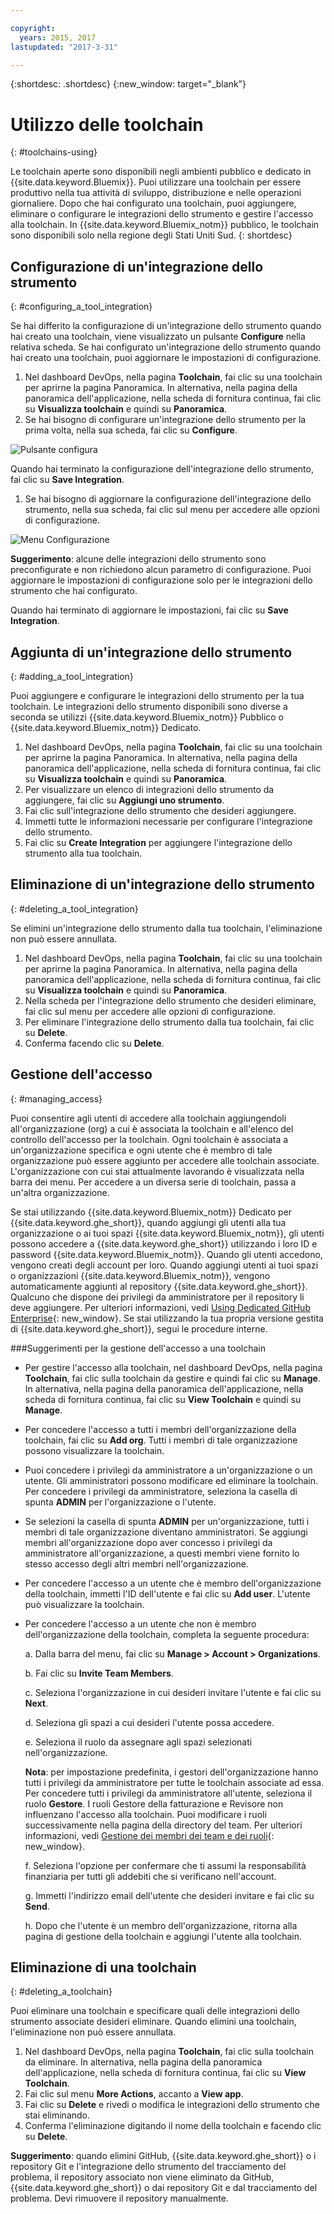 ```yaml
---

copyright:
  years: 2015, 2017
lastupdated: "2017-3-31"

---
```


{:shortdesc: .shortdesc}
{:new_window: target="_blank"}

# Utilizzo delle toolchain
{: #toolchains-using}

Le toolchain aperte sono disponibili negli ambienti pubblico e dedicato in {{site.data.keyword.Bluemix}}. Puoi utilizzare una toolchain per essere produttivo nella tua attività di sviluppo, distribuzione e  nelle operazioni giornaliere. Dopo che hai configurato una toolchain, puoi aggiungere, eliminare o configurare le integrazioni dello strumento e gestire l'accesso alla toolchain. In {{site.data.keyword.Bluemix_notm}} pubblico, le toolchain sono disponibili solo nella regione degli Stati Uniti Sud. {: shortdesc}

## Configurazione di un'integrazione dello strumento
{: #configuring_a_tool_integration}

Se hai differito la configurazione di un'integrazione dello strumento quando hai creato una toolchain, viene visualizzato un pulsante **Configure** nella relativa scheda. Se hai configurato un'integrazione dello strumento quando hai creato una toolchain, puoi aggiornare le impostazioni di configurazione.

1. Nel dashboard DevOps, nella pagina **Toolchain**, fai clic su una toolchain per aprirne la pagina Panoramica. In alternativa, nella pagina della panoramica dell'applicazione, nella scheda di fornitura continua, fai clic su **Visualizza toolchain** e quindi su **Panoramica**.
1. Se hai bisogno di configurare un'integrazione dello strumento per la prima volta, nella sua scheda, fai clic su **Configure**. 

  ![Pulsante configura](images/toolchain_tile_configure.png)

 Quando hai terminato la configurazione dell'integrazione dello strumento, fai clic su **Save Integration**.

1. Se hai bisogno di aggiornare la configurazione dell'integrazione dello strumento, nella sua scheda, fai clic sul menu per accedere alle opzioni di configurazione. 

  ![Menu Configurazione](images/toolchain_tile_menu.png)

 **Suggerimento**: alcune delle integrazioni dello strumento sono preconfigurate e non richiedono alcun parametro di configurazione. Puoi aggiornare le impostazioni di configurazione solo per le integrazioni dello strumento che hai configurato.

 Quando hai terminato di aggiornare le impostazioni, fai clic su **Save Integration**.

## Aggiunta di un'integrazione dello strumento
{: #adding_a_tool_integration}

Puoi aggiungere e configurare le integrazioni dello strumento per la tua toolchain. Le integrazioni dello strumento disponibili sono diverse a seconda se utilizzi {{site.data.keyword.Bluemix_notm}} Pubblico o {{site.data.keyword.Bluemix_notm}} Dedicato.

1. Nel dashboard DevOps, nella pagina **Toolchain**, fai clic su una toolchain per aprirne la pagina Panoramica. In alternativa, nella pagina della panoramica dell'applicazione, nella scheda di fornitura continua, fai clic su **Visualizza toolchain** e quindi su **Panoramica**.
1. Per visualizzare un elenco di integrazioni dello strumento da aggiungere, fai clic su **Aggiungi uno strumento**.
1. Fai clic sull'integrazione dello strumento che desideri aggiungere.
1. Immetti tutte le informazioni necessarie per configurare l'integrazione dello strumento.
1. Fai clic su **Create Integration** per aggiungere l'integrazione dello strumento alla tua toolchain.

## Eliminazione di un'integrazione dello strumento
{: #deleting_a_tool_integration}

Se elimini un'integrazione dello strumento dalla tua toolchain, l'eliminazione non può essere annullata.

1. Nel dashboard DevOps, nella pagina **Toolchain**, fai clic su una toolchain per aprirne la pagina Panoramica. In alternativa, nella pagina della panoramica dell'applicazione, nella scheda di fornitura continua, fai clic su **Visualizza toolchain** e quindi su **Panoramica**.
1. Nella scheda per l'integrazione dello strumento che desideri eliminare, fai clic sul menu per accedere alle opzioni di configurazione. 
1. Per eliminare l'integrazione dello strumento dalla tua toolchain, fai clic su **Delete**.
1. Conferma facendo clic su **Delete**.  

## Gestione dell'accesso
{: #managing_access}

Puoi consentire agli utenti di accedere alla toolchain aggiungendoli all'organizzazione (org) a cui è associata la toolchain e all'elenco del controllo dell'accesso per la toolchain. Ogni toolchain è associata a un'organizzazione specifica e ogni utente che è membro di tale organizzazione può essere aggiunto per accedere alle toolchain associate. L'organizzazione con cui stai attualmente lavorando è visualizzata nella barra dei menu. Per accedere a un diversa serie di toolchain, passa a un'altra organizzazione.

Se stai utilizzando {{site.data.keyword.Bluemix_notm}} Dedicato per {{site.data.keyword.ghe_short}}, quando aggiungi gli utenti alla tua organizzazione o ai tuoi spazi {{site.data.keyword.Bluemix_notm}}, gli utenti possono accedere a {{site.data.keyword.ghe_short}} utilizzando i loro ID e password {{site.data.keyword.Bluemix_notm}}. Quando gli utenti accedono, vengono creati degli account per loro. Quando aggiungi utenti ai tuoi spazi o organizzazioni {{site.data.keyword.Bluemix_notm}}, vengono automaticamente aggiunti al repository {{site.data.keyword.ghe_short}}. Qualcuno che dispone dei privilegi da amministratore per il repository li deve aggiungere. Per ulteriori informazioni, vedi [Using Dedicated GitHub Enterprise](/docs/services/ghededicated/index.html){: new_window}. Se stai utilizzando la tua propria versione gestita di {{site.data.keyword.ghe_short}}, segui le procedure interne. 

###Suggerimenti per la gestione dell'accesso a una toolchain

* Per gestire l'accesso alla toolchain, nel dashboard DevOps, nella pagina **Toolchain**, fai clic sulla toolchain da gestire e quindi fai clic su **Manage**. In alternativa, nella pagina della panoramica dell'applicazione, nella scheda di fornitura continua, fai clic su **View Toolchain** e quindi su **Manage**.

* Per concedere l'accesso a tutti i membri dell'organizzazione della toolchain, fai clic su **Add org**. Tutti i membri di tale organizzazione possono visualizzare la toolchain.

* Puoi concedere i privilegi da amministratore a un'organizzazione o un utente. Gli amministratori possono modificare ed eliminare la toolchain. Per concedere i privilegi da amministratore, seleziona la casella di spunta **ADMIN** per l'organizzazione o l'utente.

* Se selezioni la casella di spunta **ADMIN** per un'organizzazione, tutti i membri di tale organizzazione diventano amministratori. Se aggiungi membri all'organizzazione dopo aver concesso i privilegi da amministratore all'organizzazione, a questi membri viene fornito lo stesso accesso degli altri membri nell'organizzazione.

* Per concedere l'accesso a un utente che è membro dell'organizzazione della toolchain, immetti l'ID dell'utente e fai clic su **Add user**. L'utente può visualizzare la toolchain.

* Per concedere l'accesso a un utente che non è membro dell'organizzazione della toolchain, completa la seguente procedura: 

   a. Dalla barra del menu, fai clic su **Manage > Account > Organizations**.

   b. Fai clic su **Invite Team Members**.
   
   c. Seleziona l'organizzazione in cui desideri invitare l'utente e fai clic su **Next**.
   
   d. Seleziona gli spazi a cui desideri l'utente possa accedere.
   
   e. Seleziona il ruolo da assegnare agli spazi selezionati nell'organizzazione. 
   
     **Nota**: per impostazione predefinita, i gestori dell'organizzazione hanno tutti i privilegi da amministratore per tutte le toolchain associate ad essa. Per concedere tutti i privilegi da amministratore all'utente, seleziona il ruolo **Gestore**. I ruoli Gestore della fatturazione e Revisore non influenzano l'accesso alla toolchain. Puoi modificare i ruoli successivamente nella pagina della directory del team. Per ulteriori informazioni, vedi [Gestione dei membri dei team e dei ruoli](/docs/admin/users_roles.html){: new_window}.
   
   f. Seleziona l'opzione per confermare che ti assumi la responsabilità finanziaria per tutti gli addebiti che si verificano nell'account.
   
   g. Immetti l'indirizzo email dell'utente che desideri invitare e fai clic su **Send**.

   h. Dopo che l'utente è un membro dell'organizzazione, ritorna alla pagina di gestione della toolchain e aggiungi l'utente alla toolchain.  


## Eliminazione di una toolchain
{: #deleting_a_toolchain}

Puoi eliminare una toolchain e specificare quali delle integrazioni dello strumento associate desideri eliminare. Quando elimini una toolchain, l'eliminazione non può essere annullata.

1. Nel dashboard DevOps, nella pagina **Toolchain**, fai clic sulla toolchain da eliminare. In alternativa, nella pagina della panoramica dell'applicazione, nella scheda di fornitura continua, fai clic su **View Toolchain**. 
1. Fai clic sul menu **More Actions**, accanto a **View app**.
1. Fai clic su **Delete** e rivedi o modifica le integrazioni dello strumento che stai eliminando. 
1. Conferma l'eliminazione digitando il nome della toolchain e facendo clic su **Delete**.  

 **Suggerimento**: quando elimini GitHub, {{site.data.keyword.ghe_short}} o i repository Git e l'integrazione dello strumento del tracciamento del problema, il repository associato non viene eliminato da GitHub, {{site.data.keyword.ghe_short}} o dai repository Git e dal tracciamento del problema. Devi rimuovere il repository manualmente.
